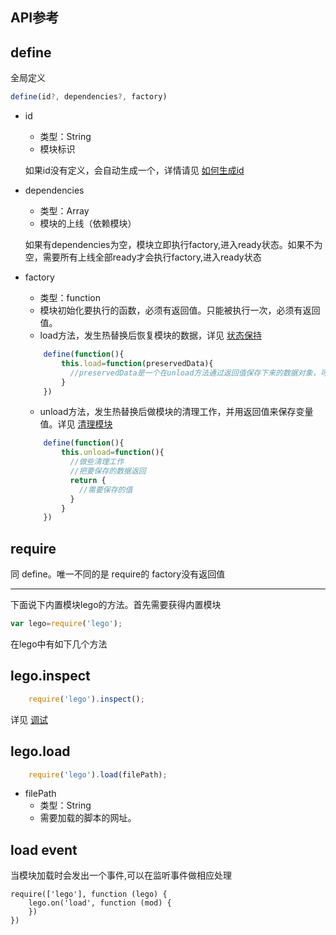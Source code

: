 ## API参考 

## define

全局定义

``` js
define(id?, dependencies?, factory)	
```

- id
	- 类型：String
	- 模块标识

	如果id没有定义，会自动生成一个，详情请见 [如何生成id](id.md)

- dependencies
	- 类型：Array
	- 模块的上线（依赖模块）

	如果有dependencies为空，模块立即执行factory,进入ready状态。如果不为空，需要所有上线全部ready才会执行factory,进入ready状态

- factory
	- 类型：function
	- 模块初始化要执行的函数，必须有返回值。只能被执行一次，必须有返回值。
	- load方法，发生热替换后恢复模块的数据，详见 [状态保持](hotload/hold.md)

	``` js
		define(function(){
			this.load=function(preservedData){
			  //preservedData是一个在unload方法通过返回值保存下来的数据对象，可以恢复factory中的变量值。
			}
		})
	```
	- unload方法，发生热替换后做模块的清理工作，并用返回值来保存变量值。详见 [清理模块](hotload/unload.md)

	``` js
		define(function(){
			this.unload=function(){
			  //做些清理工作
			  //把要保存的数据返回
			  return {
                //需要保存的值
			  }
			}
		})
	```

## require

同 define。唯一不同的是 require的 factory没有返回值


----------
下面说下内置模块lego的方法。首先需要获得内置模块

``` js
var lego=require('lego');
```

在lego中有如下几个方法

## lego.inspect

``` js
	require('lego').inspect();
```

详见 [调试](debug.md)

## lego.load

``` js
	require('lego').load(filePath);
```
- filePath
	- 类型：String
	- 需要加载的脚本的网址。

## load event
当模块加载时会发出一个事件,可以在监听事件做相应处理

	require(['lego'], function (lego) {
  		lego.on('load', function (mod) {
		})
	})


